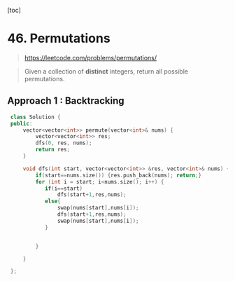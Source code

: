 [toc]

# 46. Permutations

> https://leetcode.com/problems/permutations/

> Given a collection of **distinct** integers, return all possible permutations.

## Approach 1 : Backtracking

```c++
 class Solution {
 public:
	 vector<vector<int>> permute(vector<int>& nums) {
		 vector<vector<int>> res;
		 dfs(0, res, nums);
		 return res;
	 }

	 void dfs(int start, vector<vector<int>> &res, vector<int>& nums) {
         if(start==nums.size()) {res.push_back(nums); return;}
		 for (int i = start; i<nums.size(); i++) {
            if(i==start)             
                dfs(start+1,res,nums);
            else{
                swap(nums[start],nums[i]);
                dfs(start+1,res,nums);
                swap(nums[start],nums[i]);
            }


		 }

	 }

 };
```


